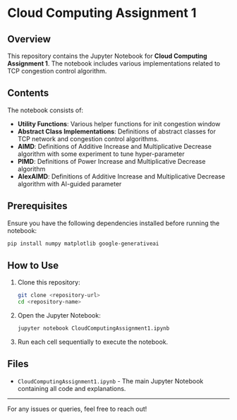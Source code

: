 # Cloud Computing Assignment 1

## Overview
This repository contains the Jupyter Notebook for **Cloud Computing Assignment 1**. The notebook includes various implementations related to TCP congestion control algorithm.

## Contents
The notebook consists of:
- **Utility Functions**: Various helper functions for init congestion window
- **Abstract Class Implementations**: Definitions of abstract classes for TCP network and congestion control algorithms.
- **AIMD**: Definitions of Additive Increase and Multiplicative Decrease algorithm with some experiment to tune hyper-parameter
- **PIMD**: Definitions of Power Increase and Multiplicative Decrease algorithm
- **AIexAIMD**: Definitions of Additive Increase and Multiplicative Decrease algorithm with AI-guided parameter

## Prerequisites
Ensure you have the following dependencies installed before running the notebook:

```bash
pip install numpy matplotlib google-generativeai
```

## How to Use
1. Clone this repository:
   ```bash
   git clone <repository-url>
   cd <repository-name>
   ```
2. Open the Jupyter Notebook:
   ```bash
   jupyter notebook CloudComputingAssignment1.ipynb
   ```
3. Run each cell sequentially to execute the notebook.

## Files
- `CloudComputingAssignment1.ipynb` - The main Jupyter Notebook containing all code and explanations.


---

For any issues or queries, feel free to reach out!

